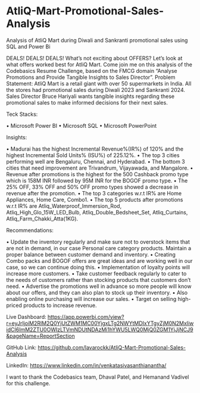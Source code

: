 # AtliQ-Mart-Promotional-Sales-Analysis
Analysis of AtliQ Mart during Diwali and Sankranti promotional sales using SQL and Power Bi

DEALS! DEALS! DEALS! What’s not exciting about OFFERS? Let’s look at what offers worked best for AtliQ Mart. Come join me on this analysis of the Codebasics Resume Challenge, based on the FMCG domain “Analyse Promotions and Provide Tangible Insights to Sales Director”.
Problem Statement: AtliQ Mart is a retail giant with over 50 supermarkets in India. All the stores had promotional sales during Diwali 2023 and Sankranti 2024. Sales Director Bruce Hariyali wants tangible insights regarding these promotional sales to make informed decisions for their next sales.

Teck Stacks:

•	Microsoft Power BI
•	Microsoft SQL
•	Microsoft PowerPoint

Insights: 

•	Madurai has the highest Incremental Revenue%(IR%) of 120% and the highest Incremental Sold Units% (ISU%) of 225.12%.
•	The top 3 cities performing well are Bengaluru, Chennai, and Hyderabad. 
•	The bottom 3 cities that need improvement are Trivandrum, Vijayawada, and Mangalore.
•	Revenue after promotions is the highest for the 500 Cashback promo type which is 158M INR followed by 95M INR for the BOGOF promo type.
•	The  25% OFF,  33% OFF and 50% OFF promo types showed a decrease in revenue after the promotion.
•	The top 3 categories w.r.t IR% are Home Appliances, Home Care, Combo1.
•	The top 5 products after promotions w.r.t IR% are Atliq_Waterproof_Immersion_Rod, Atliq_High_Glo_15W_LED_Bulb, Atliq_Double_Bedsheet_Set, Atliq_Curtains, Atliq_Farm_Chakki_Atta(1KG).

Recommendations:

•	Update the inventory regularly and make sure not to overstock items that are not in demand, in our case Personal care category products. Maintain a proper balance between customer demand and inventory.
•	Creating Combo packs and BOGOF offers are great ideas and are working well in our case, so we can continue doing this.
•	Implementation of loyalty points will increase more customers.
•	Take customer feedback regularly to cater to the needs of customers rather than stocking products that customers don’t need.
•	Advertise the promotions well in advance so more people will know about our offers, and they can also plan to stock up their inventory.
•	Also enabling online purchasing will increase our sales.
•	Target on selling high-priced products to increase revenue.

Live Dashboard: https://app.powerbi.com/view?r=eyJrIjoiM2RlM2Q0YjUtZWM1MC00YjgxLTg2NWYtMDIxYTgyZjM0N2MxIiwidCI6ImM2ZTU0OWIzLTVmNDUtNDAzMi1hYWU5LWQ0MjQ0ZGM1YjJjNCJ9&pageName=ReportSection

GitHub Link:  https://github.com/lavarockk/AtliQ-Mart-Promotional-Sales-Analysis

LinkedIn: https://www.linkedin.com/in/venkatasivasanthianantha/

I want to thank the Codebasics team, Dhaval Patel, and Hemanand Vadivel for this challenge.

